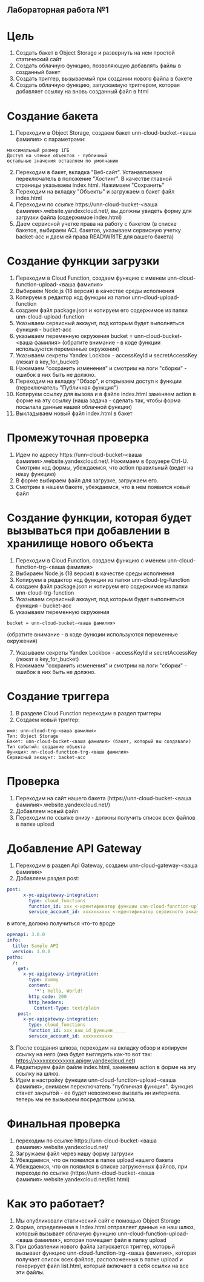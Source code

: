 ## Лабораторная работа №1

# Цель
1. Создать бакет в Object Storage и развернуть на нем простой статический сайт
2. Создать облачную функцию, позволяющую добавлять файлы в созданный бакет
3. Создать триггер, вызываемый при создании нового файла в бакете
4. Создать облачную функцию, запускаемую триггером, которая добавляет ссылку на вновь созданный файл в html

# Создание бакета 
1. Переходим в Object Storage, создаем бакет unn-cloud-bucket-<ваша фамилия>
с параметрами:
```pre
максимальный размер 1ГБ
Доступ на чтение объектов - публичный
остальные значения оставляем по умолчанию
```

2. Переходим в бакет, вкладка "Веб-сайт". Устанавливаем переключатель в положение "Хостинг". В качестве главной страницы указываем index.html. Нажимаем "Сохранить"
3. Переходим на вкладку "Объекты" и загружаем в бакет файл index.html
4. Переходим по ссылке https://unn-cloud-bucket-<ваша фамилия>.website.yandexcloud.net/, вы должны увидеть форму для загрузки файла (содержимое index.html)
5. Даем сервисной учетке права на работу с бакетом (в списке бакетов, выбираем ACL бакетов, указываем сервисную учетку backet-acc и даем ей права READ\WRITE для вашего бакета)


# Создание функции загрузки 
1. Переходим в Cloud Function, создаем функцию с именем unn-cloud-function-upload-<ваша фамилия>
2. Выбираем Node.js (18 версия)  в качестве среды исполнения
3. Копируем в редактор код функции из папки unn-cloud-upload-function
4. создаем файл package.json и копируем его содержимое из папки unn-cloud-upload-function
5. Указываем сервисный аккаунт, под которым будет выполняться функция - bucket-acc
6. указываем переменную окружения bucket = unn-cloud-bucket-<ваша фамилия> (обратите внимание - в коде функции используются переменные окружения)
7. Указываем секреты Yandex Lockbox - accessKeyId и secretAccessKey (лежат в key_for_bucket)
8. Нажимаем "сохранить изменения" и смотрим на логи "сборки" - ошибок в них быть не должно.
9. Переходим на вкладку "Обзор", и открываем доступ к функции (переключатель "Публичная функция")
10. Копируем ссылку для вызова и в файле index.html заменяем action в форме на эту ссылку (наша задача - сделать так, чтобы форма посылала данные нашей облачной функции)
11. Выкладываем новый файл index.html в бакет

# Промежуточная проверка
1. Идем по адресу https://unn-cloud-bucket-<ваша фамилия>.website.yandexcloud.net/. Нажимаем в браузере Ctrl-U. Смотрим код формы, убеждаемся, что action правильный (ведет на нашу функцию)
2. В форме выбираем файл для загрузке, загружаем его. 
3. Смотрим в нашем бакете, убеждаемся, что в нем появился новый файл

# Создание функции, которая будет вызываться при добавлении в хранилище нового объекта
1. Переходим в Cloud Function, создаем функцию с именем unn-cloud-function-trg-<ваша фамилия>
2. Выбираем Node.js (18 версия)  в качестве среды исполнения
3. Копируем в редактор код функции из папки unn-cloud-trg-function
4. создаем файл package.json и копируем его содержимое из папки unn-cloud-trg-function
5. Указываем сервисный аккаунт, под которым будет выполняться функция - bucket-acc
6. указываем переменную окружения 

```pre
bucket = unn-cloud-bucket-<ваша фамилия> 
``` 

(обратите внимание - в коде функции используются переменные окружения)

7. Указываем секреты Yandex Lockbox - accessKeyId и secretAccessKey (лежат в key_for_bucket)
8. Нажимаем "сохранить изменения" и смотрим на логи "сборки" - ошибок в них быть не должно.

# Создание триггера
1. В разделе Cloud Function переходим в раздел триггеры
2. Создаем новый триггер:
```pre
имя: unn-cloud-trg-<ваша фамилия>
Тип: Object Storage
Бакет: unn-cloud-bucket-<ваша фамилия> (бакет, который вы создавали)
Тип событий: создание объекта
Функция: nn-cloud-function-trg-<ваша фамилия>
Сервисный аккаунт: backet-acc
```

# Проверка
1. Переходим на сайт нашего бакета (https://unn-cloud-bucket-<ваша фамилия>.website.yandexcloud.net/)
2. Добавляем новый файл
3. Переходим по ссылке внизу - должны получить список всех файлов в папке upload

# Добавление API Gateway
1. Переходим в раздел Api Gateway, создаем unn-cloud-gateway-<ваша фамилия>
2. Добавляем раздел post:
```yaml
post:
      x-yc-apigateway-integration:
        type: cloud_functions
        function_id: xxx <-идентификатор функции unn-cloud-function-upload-<ваша фамилия>
        service_account_id: xxxxxxxxxx <-идентификатор сервисного аккаунта
```
в итоге, должно получиться что-то вроде

```yaml
openapi: 3.0.0
info:
  title: Sample API
  version: 1.0.0
paths:
  /:
    get:
      x-yc-apigateway-integration:
        type: dummy
        content:
          '*': Hello, World!
        http_code: 200
        http_headers:
          Content-Type: text/plain
    post:
      x-yc-apigateway-integration:
        type: cloud_functions
        function_id: xxx_ваш_id_функции_____
        service_account_id: xxxxxxxxxxx
```
3. После создания шлюза, переходим на вкладку обзор и копируем ссылку на него (она будет выглядеть как-то вот так: https://xxxxxxxxxxxxxx.apigw.yandexcloud.net)
4. Редактируем файл файле index.html, заменяем action в форме на эту ссылку на шлюз.
5. Идем в настройку функции unn-cloud-function-upload-<ваша фамилия>, снимаем переключатель "публичная функция". Функция станет закрытой - ее будет невозможно вызвать ин интернета. теперь мы ее вызываем посредством шлюза.

# Финальная проверка
1. переходим по ссылке https://unn-cloud-bucket-<ваша фамилия>.website.yandexcloud.net/
2. Загружаем файл через нашу форму загрузки
3. Убеждаемся, что он появился в папке upload нашего бакета
4. Убеждаемся, что он появился в списке загруженных файлов, при переходе по ссылке (https://unn-cloud-bucket-<ваша фамилия>.website.yandexcloud.net/list.html)

# Как это работает?
1. Мы опубликовали статический сайт с помощью Object Storage
2. Форма, определенная в Index.html отправляет данные на наш шлюз, который вызывает облачную функцию unn-cloud-function-upload-<ваша фамилия>, которая помещает файл в папку upload
3. При добавлении нового файла запускается триггер, который вызывает функцию unn-cloud-function-trg-<ваша фамилия>, которая получает список всех файлов, расположенных в папке upload и генерирует файл list.html, который включает в себя ссылки на все эти файлы.